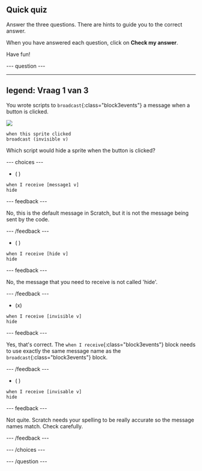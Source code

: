 ## Quick quiz

Answer the three questions. There are hints to guide you to the correct answer.

When you have answered each question, click on **Check my answer**.

Have fun!

--- question ---

---
legend: Vraag 1 van 3
---

You wrote scripts to `broadcast`{:class="block3events"} a message when a button is clicked.

![](images/button-icon.png)

```blocks3
when this sprite clicked
broadcast (invisible v)
```

Which script would hide a sprite when the button is clicked?

--- choices ---

- ( )

```blocks3
when I receive [message1 v]
hide
```

 --- feedback ---

 No, this is the default message in Scratch, but it is not the message being sent by the code.

 --- /feedback ---

- ( )

```blocks3
when I receive [hide v]
hide
```

 --- feedback ---

 No, the message that you need to receive is not called 'hide'.

 --- /feedback ---

- (x)

```blocks3
when I receive [invisible v]
hide
```

 --- feedback ---

Yes, that's correct. The `when I receive`{:class="block3events"} block needs to use exactly the same message name as the `broadcast`{:class="block3events"} block.

 --- /feedback ---

- ( )

```blocks3
when I receive [invisable v]
hide
```

 --- feedback ---

 Not quite. Scratch needs your spelling to be really accurate so the message names match. Check carefully.

 --- /feedback ---

--- /choices ---

--- /question ---
